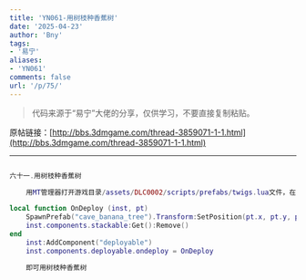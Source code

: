 ```yaml
---
title: 'YN061-用树枝种香蕉树'
date: '2025-04-23'
author: 'Bny'
tags:
- '易宁'
aliases:
- 'YN061'
comments: false
url: '/p/75/'
---
```


> 代码来源于“易宁”大佬的分享，仅供学习，不要直接复制粘贴。

原帖链接：[http://bbs.3dmgame.com/thread-3859071-1-1.html](http://bbs.3dmgame.com/thread-3859071-1-1.html)

---

```lua  

六十一.用树枝种香蕉树

	用MT管理器打开游戏目录/assets/DLC0002/scripts/prefabs/twigs.lua文件，在inst:AddComponent("inspectable")的下一行插入以下内容：

local function OnDeploy (inst, pt)
	SpawnPrefab("cave_banana_tree").Transform:SetPosition(pt.x, pt.y, pt.z)
	inst.components.stackable:Get():Remove()
end
	inst:AddComponent("deployable")
	inst.components.deployable.ondeploy = OnDeploy

	即可用树枝种香蕉树

```  

